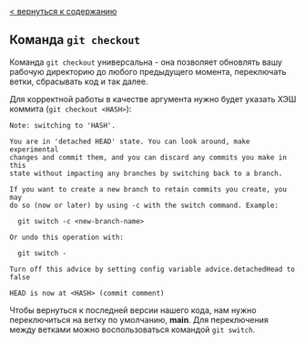 [< вернуться к содержанию](./readme.md)

## Команда `git checkout`

Команда `git checkout` универсальна - она позволяет обновлять вашу рабочую директорию до любого предыдущего момента, переключать ветки, сбрасывать код и так далее.

Для корректной работы в качестве аргумента нужно будет указать ХЭШ коммита (`git checkout <HASH>`):

```
Note: switching to 'HASH'.

You are in 'detached HEAD' state. You can look around, make experimental
changes and commit them, and you can discard any commits you make in this
state without impacting any branches by switching back to a branch.

If you want to create a new branch to retain commits you create, you may
do so (now or later) by using -c with the switch command. Example:

  git switch -c <new-branch-name>

Or undo this operation with:

  git switch -

Turn off this advice by setting config variable advice.detachedHead to false

HEAD is now at <HASH> (commit comment)
```

Чтобы вернуться к последней версии нашего кода, нам нужно переключиться на ветку по умолчанию, **main**. Для переключения между ветками можно воспользоваться командой `git switch`.
